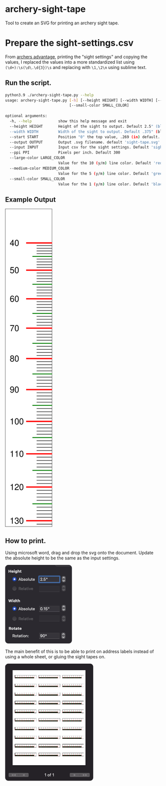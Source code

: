 # archery-sight-tape
 Tool to create an SVG for printing an archery sight tape.


# Prepare the sight-settings.csv

From [archers advantage](https://www.archersadvantageonline.com), printing the "sight settings" and copying the values, I replaced the values into a more standardized list using `(\d+):\s(\d\.\d{3})\s` and replacing with `\1,\2\n` using sublime text.


## Run the script.

```bash
python3.9 ./archery-sight-tape.py --help
usage: archery-sight-tape.py [-h] [--height HEIGHT] [--width WIDTH] [--start START] [--output OUTPUT] [--input INPUT] [--ppi PPI] [--large-color LARGE_COLOR] [--medium-color MEDIUM_COLOR]
                             [--small-color SMALL_COLOR]

optional arguments:
  -h, --help            show this help message and exit
  --height HEIGHT       Height of the sight to output. Default 2.5" (black gold sight)
  --width WIDTH         Width of the sight to output. Default .375" (black gold sight)
  --start START         Position "0" the top value, .269 (in) default. Typically the value at 40y.
  --output OUTPUT       Output .svg filename. default 'sight-tape.svg'
  --input INPUT         Input csv for the sight settings. Default 'sight-settings.csv'.
  --ppi PPI             Pixels per inch. Default 300
  --large-color LARGE_COLOR
                        Value for the 10 (y/m) line color. Default 'red'.
  --medium-color MEDIUM_COLOR
                        Value for the 5 (y/m) line color. Default 'green'.
  --small-color SMALL_COLOR
                        Value for the 1 (y/m) line color. Default 'black'.
```

## Example Output

![](./sight-tape.svg)


## How to print.

Using microsoft word, drag and drop the svg onto the document. Update the absolute height to be the same as the input settings.

![](README_images/6778ac4d.png)


The main benefit of this is to be able to print on address labels instead of using a whole sheet, or gluing the sight tapes on.

![](README_images/1ff109a9.png)